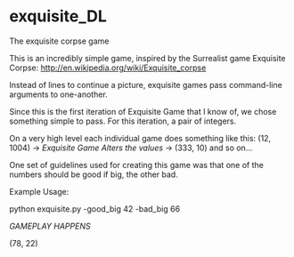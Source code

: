 # exquisite_DL
The exquisite corpse game 

This is an incredibly simple game, inspired by the Surrealist game Exquisite Corpse:
http://en.wikipedia.org/wiki/Exquisite_corpse

Instead of lines to continue a picture, exquisite games pass command-line arguments to one-another.

Since this is the first iteration of Exquisite Game that I know of, we chose something simple to pass.
For this iteration, a pair of integers.

On a very high level each individual game does something like this:
(12, 1004) -> *Exquisite Game Alters the values* -> (333, 10)
and so on...

One set of guidelines used for creating this game was that one of the numbers should be good if big, the other bad.

Example Usage:

python exquisite.py -good_big 42 -bad_big 66

*GAMEPLAY HAPPENS*

(78, 22)
